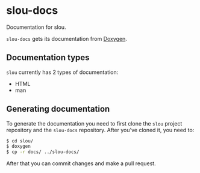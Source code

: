 # slou-docs
Documentation for slou.

`slou-docs` gets its documentation from [Doxygen](https://www.doxygen.nl).

## Documentation types
`slou` currently has 2 types of documentation:

- HTML
- man

## Generating documentation
To generate the documentation you need to first clone the `slou` project repository and the `slou-docs` repository. After you've cloned it, you need to:

```bash
$ cd slou/
$ doxygen
$ cp -r docs/ ../slou-docs/
```

After that you can commit changes and make a pull request.
